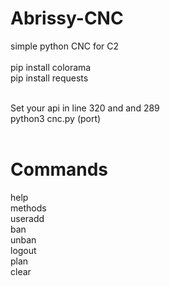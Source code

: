 # Abrissy-CNC
simple python CNC for C2 <br>
<br> 
pip install colorama <br>
pip install requests <br> 

<br> Set your api in line 320 and and 289
<br> python3 cnc.py (port)
<br><br>
# Commands 
help <br>
methods <br>
useradd <br>
ban <br>
unban <br>
logout <br>
plan <br>
clear <br>
